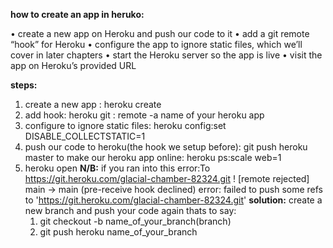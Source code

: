 **how to create an app in heruko:**

• create a new app on Heroku and push our code to it
• add a git remote “hook” for Heroku
• configure the app to ignore static files, which we’ll cover in later chapters
• start the Heroku server so the app is live
• visit the app on Heroku’s provided URL

**steps:**
1. create a new app : heroku create
2. add hook: heroku git : remote -a name of your heroku app
3. configure to ignore static files: heroku config:set DISABLE_COLLECTSTATIC=1
4. push our code to heroku(the hook we setup before): git push heroku master
to make our heroku app online: heroku ps:scale web=1
5. heroku open
**N/B:** if you ran into this error:To https://git.heroku.com/glacial-chamber-82324.git ! [remote rejected] main -> main (pre-receive hook declined) error: failed to push some refs to 'https://git.heroku.com/glacial-chamber-82324.git'
**solution:** create a new branch and push your code again
thats to say: 
    1. git checkout -b name_of_your_branch(branch)
    2. git push heroku name_of_your_branch